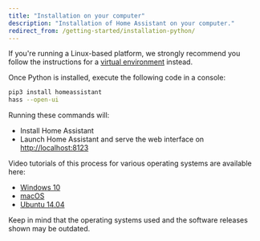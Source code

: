 ```yaml
---
title: "Installation on your computer"
description: "Installation of Home Assistant on your computer."
redirect_from: /getting-started/installation-python/
---
```


<div class='note'>

If you're running a Linux-based platform, we strongly recommend you follow the instructions for a [virtual environment](/docs/installation/virtualenv/) instead.

</div>

Once Python is installed, execute the following code in a console:

```bash
pip3 install homeassistant
hass --open-ui
```

Running these commands will:

 - Install Home Assistant
 - Launch Home Assistant and serve the web interface on [http://localhost:8123](http://localhost:8123)

Video tutorials of this process for various operating systems are available here:

 - [Windows 10](https://www.youtube.com/watch?v=X27eVvuqwnY)
 - [macOS](https://www.youtube.com/watch?v=hej6ipN86ls)
 - [Ubuntu 14.04](https://www.youtube.com/watch?v=SXaAG1lGNH0)

Keep in mind that the operating systems used and the software releases shown may be outdated.

